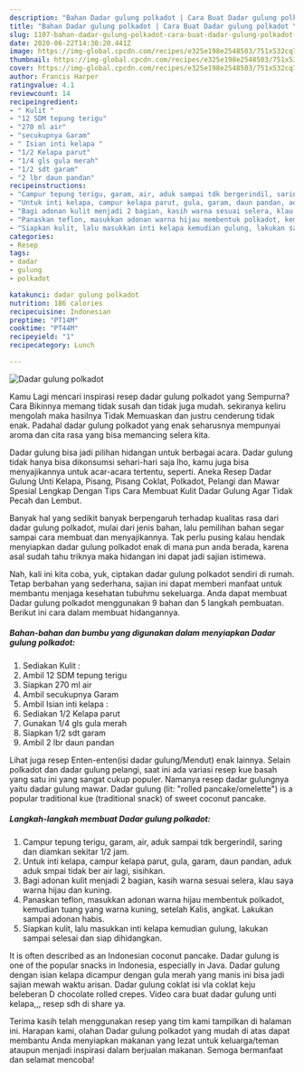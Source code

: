 ```yaml
---
description: "Bahan Dadar gulung polkadot | Cara Buat Dadar gulung polkadot Yang Lezat"
title: "Bahan Dadar gulung polkadot | Cara Buat Dadar gulung polkadot Yang Lezat"
slug: 1107-bahan-dadar-gulung-polkadot-cara-buat-dadar-gulung-polkadot-yang-lezat
date: 2020-06-22T14:30:20.441Z
image: https://img-global.cpcdn.com/recipes/e325e198e2548503/751x532cq70/dadar-gulung-polkadot-foto-resep-utama.jpg
thumbnail: https://img-global.cpcdn.com/recipes/e325e198e2548503/751x532cq70/dadar-gulung-polkadot-foto-resep-utama.jpg
cover: https://img-global.cpcdn.com/recipes/e325e198e2548503/751x532cq70/dadar-gulung-polkadot-foto-resep-utama.jpg
author: Francis Harper
ratingvalue: 4.1
reviewcount: 14
recipeingredient:
- " Kulit "
- "12 SDM tepung terigu"
- "270 ml air"
- "secukupnya Garam"
- " Isian inti kelapa "
- "1/2 Kelapa parut"
- "1/4 gls gula merah"
- "1/2 sdt garam"
- "2 lbr daun pandan"
recipeinstructions:
- "Campur tepung terigu, garam, air, aduk sampai tdk bergerindil, saring dan diamkan sekitar 1/2 jam."
- "Untuk inti kelapa, campur kelapa parut, gula, garam, daun pandan, aduk aduk smpai tidak ber air lagi, sisihkan."
- "Bagi adonan kulit menjadi 2 bagian, kasih warna sesuai selera, klau saya warna hijau dan kuning."
- "Panaskan teflon, masukkan adonan warna hijau membentuk polkadot, kemudian tuang yang warna kuning, setelah Kalis, angkat. Lakukan sampai adonan habis."
- "Siapkan kulit, lalu masukkan inti kelapa kemudian gulung, lakukan sampai selesai dan siap dihidangkan."
categories:
- Resep
tags:
- dadar
- gulung
- polkadot

katakunci: dadar gulung polkadot 
nutrition: 186 calories
recipecuisine: Indonesian
preptime: "PT14M"
cooktime: "PT44M"
recipeyield: "1"
recipecategory: Lunch

---
```



![Dadar gulung polkadot](https://img-global.cpcdn.com/recipes/e325e198e2548503/751x532cq70/dadar-gulung-polkadot-foto-resep-utama.jpg)

Kamu Lagi mencari inspirasi resep dadar gulung polkadot yang Sempurna? Cara Bikinnya memang tidak susah dan tidak juga mudah. sekiranya keliru mengolah maka hasilnya Tidak Memuaskan dan justru cenderung tidak enak. Padahal dadar gulung polkadot yang enak seharusnya mempunyai aroma dan cita rasa yang bisa memancing selera kita.

Dadar gulung bisa jadi pilihan hidangan untuk berbagai acara. Dadar gulung tidak hanya bisa dikonsumsi sehari-hari saja lho, kamu juga bisa menyajikannya untuk acar-acara tertentu, seperti. Aneka Resep Dadar Gulung Unti Kelapa, Pisang, Pisang Coklat, Polkadot, Pelangi dan Mawar Spesial Lengkap Dengan Tips Cara Membuat Kulit Dadar Gulung Agar Tidak Pecah dan Lembut.

Banyak hal yang sedikit banyak berpengaruh terhadap kualitas rasa dari dadar gulung polkadot, mulai dari jenis bahan, lalu pemilihan bahan segar sampai cara membuat dan menyajikannya. Tak perlu pusing kalau hendak menyiapkan dadar gulung polkadot enak di mana pun anda berada, karena asal sudah tahu triknya maka hidangan ini dapat jadi sajian istimewa.


Nah, kali ini kita coba, yuk, ciptakan dadar gulung polkadot sendiri di rumah. Tetap berbahan yang sederhana, sajian ini dapat memberi manfaat untuk membantu menjaga kesehatan tubuhmu sekeluarga. Anda dapat membuat Dadar gulung polkadot menggunakan 9 bahan dan 5 langkah pembuatan. Berikut ini cara dalam membuat hidangannya.

<!--inarticleads1-->

##### Bahan-bahan dan bumbu yang digunakan dalam menyiapkan Dadar gulung polkadot:

1. Sediakan  Kulit :
1. Ambil 12 SDM tepung terigu
1. Siapkan 270 ml air
1. Ambil secukupnya Garam
1. Ambil  Isian inti kelapa :
1. Sediakan 1/2 Kelapa parut
1. Gunakan 1/4 gls gula merah
1. Siapkan 1/2 sdt garam
1. Ambil 2 lbr daun pandan


Lihat juga resep Enten-enten(isi dadar gulung/Mendut) enak lainnya. Selain polkadot dan dadar gulung pelangi, saat ini ada variasi resep kue basah yang satu ini yang sangat cukup populer. Namanya resep dadar gulungnya yaitu dadar gulung mawar. Dadar gulung (lit: &#34;rolled pancake/omelette&#34;) is a popular traditional kue (traditional snack) of sweet coconut pancake. 

<!--inarticleads2-->

##### Langkah-langkah membuat Dadar gulung polkadot:

1. Campur tepung terigu, garam, air, aduk sampai tdk bergerindil, saring dan diamkan sekitar 1/2 jam.
1. Untuk inti kelapa, campur kelapa parut, gula, garam, daun pandan, aduk aduk smpai tidak ber air lagi, sisihkan.
1. Bagi adonan kulit menjadi 2 bagian, kasih warna sesuai selera, klau saya warna hijau dan kuning.
1. Panaskan teflon, masukkan adonan warna hijau membentuk polkadot, kemudian tuang yang warna kuning, setelah Kalis, angkat. Lakukan sampai adonan habis.
1. Siapkan kulit, lalu masukkan inti kelapa kemudian gulung, lakukan sampai selesai dan siap dihidangkan.


It is often described as an Indonesian coconut pancake. Dadar gulung is one of the popular snacks in Indonesia, especially in Java. Dadar gulung dengan isian kelapa dicampur dengan gula merah yang manis ini bisa jadi sajian mewah waktu arisan. Dadar gulung coklat isi vla coklat keju beleberan D chocolate rolled crepes. Video cara buat dadar gulung unti kelapa,,, resep sdh di share ya. 

Terima kasih telah menggunakan resep yang tim kami tampilkan di halaman ini. Harapan kami, olahan Dadar gulung polkadot yang mudah di atas dapat membantu Anda menyiapkan makanan yang lezat untuk keluarga/teman ataupun menjadi inspirasi dalam berjualan makanan. Semoga bermanfaat dan selamat mencoba!
